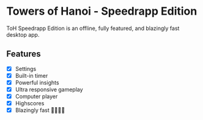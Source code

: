 # Towers of Hanoi - Speedrapp Edition

ToH Speedrapp Edition is an offline, fully featured, and blazingly fast desktop app.

## Features

- [x] Settings
- [x] Built-in timer
- [x] Powerful insights
- [x] Ultra responsive gameplay
- [x] Computer player
- [x] Highscores
- [x] Blazingly fast 🚀🚀🚀🚀
